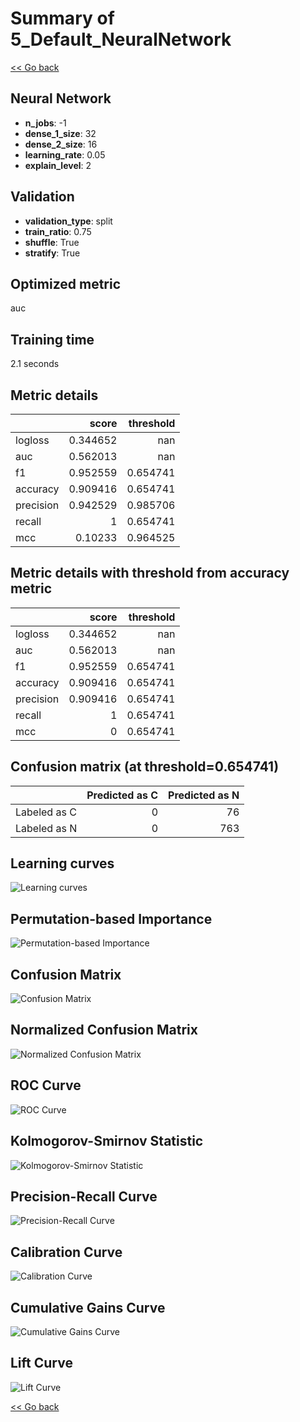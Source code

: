 # Summary of 5_Default_NeuralNetwork

[<< Go back](../README.md)

## Neural Network

- **n_jobs**: -1
- **dense_1_size**: 32
- **dense_2_size**: 16
- **learning_rate**: 0.05
- **explain_level**: 2

## Validation

- **validation_type**: split
- **train_ratio**: 0.75
- **shuffle**: True
- **stratify**: True

## Optimized metric

auc

## Training time

2.1 seconds

## Metric details

|           |    score |   threshold |
|:----------|---------:|------------:|
| logloss   | 0.344652 |  nan        |
| auc       | 0.562013 |  nan        |
| f1        | 0.952559 |    0.654741 |
| accuracy  | 0.909416 |    0.654741 |
| precision | 0.942529 |    0.985706 |
| recall    | 1        |    0.654741 |
| mcc       | 0.10233  |    0.964525 |

## Metric details with threshold from accuracy metric

|           |    score |   threshold |
|:----------|---------:|------------:|
| logloss   | 0.344652 |  nan        |
| auc       | 0.562013 |  nan        |
| f1        | 0.952559 |    0.654741 |
| accuracy  | 0.909416 |    0.654741 |
| precision | 0.909416 |    0.654741 |
| recall    | 1        |    0.654741 |
| mcc       | 0        |    0.654741 |

## Confusion matrix (at threshold=0.654741)

|              |   Predicted as C |   Predicted as N |
|:-------------|-----------------:|-----------------:|
| Labeled as C |                0 |               76 |
| Labeled as N |                0 |              763 |

## Learning curves

![Learning curves](learning_curves.png)

## Permutation-based Importance

![Permutation-based Importance](permutation_importance.png)

## Confusion Matrix

![Confusion Matrix](confusion_matrix.png)

## Normalized Confusion Matrix

![Normalized Confusion Matrix](confusion_matrix_normalized.png)

## ROC Curve

![ROC Curve](roc_curve.png)

## Kolmogorov-Smirnov Statistic

![Kolmogorov-Smirnov Statistic](ks_statistic.png)

## Precision-Recall Curve

![Precision-Recall Curve](precision_recall_curve.png)

## Calibration Curve

![Calibration Curve](calibration_curve_curve.png)

## Cumulative Gains Curve

![Cumulative Gains Curve](cumulative_gains_curve.png)

## Lift Curve

![Lift Curve](lift_curve.png)

[<< Go back](../README.md)
